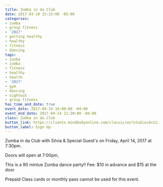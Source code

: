 ```yaml
---
title: Zumba in da Club
date: 2017-03-10 15:23:00 -05:00
categories:
- zumba
- group fitness
- '2017'
- getting healthy
- healthy
- fitness
- dancing
tags:
- zunba
- zumba
- fitness
- healthy
- health
- '2017'
- gym
- dancing
- nightout
- group fitness
has_time_and_date: true
event_date: 2017-04-14 19:00:00 -04:00
event_end_date: 2017-04-14 21:30:00 -04:00
class: Zumba in da Club
button_link: https://clients.mindbodyonline.com/classic/ws?studioid=112719&stype=-8&sTG=28&sVT=21
button_label: Sign Up
---
```


Zumba in da Club with Silvia & Special Guest's on Friday, April 14, 2017 at 7:30pm.

Doors will open at 7:00pm, 


This is a 90 mintue Zumba dance party!! 
Fee: $10 in advance and $15 at the door

Prepaid Class cards or monthly pass cannot be used for this event.
